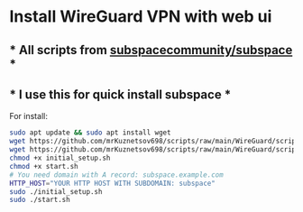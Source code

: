 # Install WireGuard VPN with web ui
## * All scripts from [subspacecommunity/subspace](https://github.com/subspacecommunity/subspace) *
## * I use this for quick install subspace *

For install:
```bash
sudo apt update && sudo apt install wget
wget https://github.com/mrKuznetsov698/scripts/raw/main/WireGuard/scripts/initial_setup.sh
wget https://github.com/mrKuznetsov698/scripts/raw/main/WireGuard/scripts/start.sh
chmod +x initial_setup.sh
chmod +x start.sh
# You need domain with A record: subspace.example.com
HTTP_HOST="YOUR HTTP HOST WITH SUBDOMAIN: subspace"
sudo ./initial_setup.sh
sudo ./start.sh
```
